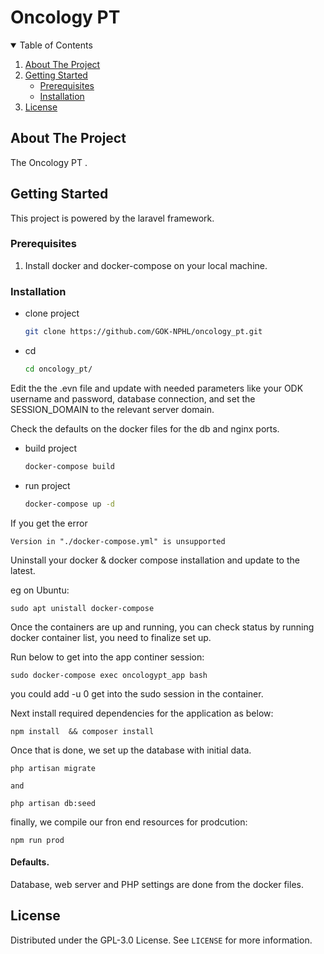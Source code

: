 # Oncology PT

<!-- TABLE OF CONTENTS -->
<details open="open">
  <summary>Table of Contents</summary>
  <ol>
    <li>
      <a href="#about-the-project">About The Project</a>
    </li>
    <li>
      <a href="#getting-started">Getting Started</a>
      <ul>
        <li><a href="#prerequisites">Prerequisites</a></li>
        <li><a href="#Installation">Installation</a></li>
      </ul>
    </li>
    <li><a href="#license">License</a></li>
  </ol>
</details>


<!-- ABOUT THE PROJECT -->
## About The Project
The Oncology PT
.

<!-- GETTING STARTED -->
## Getting Started

This project is powered by the laravel framework.


### Prerequisites

1. Install docker and docker-compose on your local machine.

### Installation

* clone project
  ```sh
  git clone https://github.com/GOK-NPHL/oncology_pt.git
  ```

* cd
  ```sh
  cd oncology_pt/
  ```

Edit the the .evn file and update with needed parameters like your ODK username and password, database connection, and set the SESSION_DOMAIN to the relevant server domain.

Check the defaults on the docker files for the db and nginx ports.

* build project
  ```sh
  docker-compose build
  ```

* run project
  ```sh
  docker-compose up -d
  ```

If you get the error

``` 
Version in "./docker-compose.yml" is unsupported
```

Uninstall your docker & docker compose installation and update to the latest.

eg on Ubuntu:

```
sudo apt unistall docker-compose
```

Once the containers are up and running, you can check status by running docker container list, you need to finalize set up.

Run below to get into the app continer session:

```
sudo docker-compose exec oncologypt_app bash
```

you could add -u 0 get into the sudo session in the container.

Next install required dependencies for the application as below:

```
npm install  && composer install
```

Once that is done, we set up the database with initial data.

```
php artisan migrate

and

php artisan db:seed
```

finally, we compile our fron end resources for prodcution:

```
npm run prod
```

#### Defaults.

Database, web server and PHP settings are done from the docker files.


<!-- LICENSE -->
## License

Distributed under the GPL-3.0 License. See `LICENSE` for more information.
